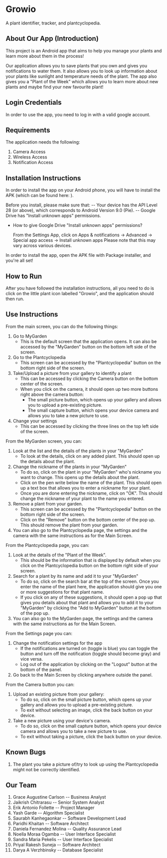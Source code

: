 # Growio

A plant identifier,  tracker, and plantcyclopedia.

## About Our App (Introduction)
This project is an Android app that aims to help you manage your plants and learn more about them in the process!

Our application allows you to save plants that you own and gives you notifications to water them. It also allows you to look up information about your plants like sunlight and temperature needs of the plant. The app also gives you a "Plant of the Week" which allows you to learn more about new plants and maybe find your new favourite plant!

## Login Credentials
In order to use the app, you need to log in with a valid google account.

## Requirements
The application needs the following:
1. Camera Access
2. Wireless Access
3. Notification Access

## Installation Instructions
In order to install the app on your Android phone, you will have to install the APK (which can be found here: <enter google drive link>).
 
Before you install, please make sure that:
-- Your device has the API Level 28 (or above), which corresponds to Android Version 9.0 (Pie).
-- Google Drive has "Install unknown apps" permissions. 
  * How to give Google Drive "Install unknown apps" permissions?
      
      From the Settings App, click on Apps & notifications -> Advanced -> Special app access -> Install unknown apps 
   Please note that this may vary across various devices.
   
In order to install the app, open the APK file with Package installer, and you're all set!

## How to Run
After you have followed the installation instructions, all you need to do is click on the little plant icon labelled "Growio", and the application should then run.

## Use Instructions

From the main screen, you can do the following things:
1. Go to MyGarden
   - This is the default screen that the application opens. It can also be accessed by the "MyGarden" button on the bottom left side of the screen.
2. Go to the Plantcyclopedia
   - This screen can be accessed by the "Plantcyclopedia" button on the bottom right side of the screen. 
3. Take/Upload a picture from your gallery to identify a plant
   - This can be accessed by clicking the Camera button on the bottom center of the screen.
   - When you click on the camera, it should open up two more buttons right above the camera button:
     - The small picture button, which opens up your gallery and allows you to upload a pre-existing picture.
     - The small capture button, which opens your device camera and allows you to take a new picture to use.
4. Change your settings 
   - This can be accessed by clicking the three lines on the top left side of the screen.

From the MyGarden screen, you can:
1. Look at the list and the details of the plants in your "MyGarden"
   - To look at the details, click on any added plant. This should open up the details about the plant. 
2. Change the nickname of the plants in your "MyGarden"
   - To do so, click on the plant in your "MyGarden" who's nickname you want to change. This opens up the details about the plant.
   - Click on the pen write below the name of the plant. This should open up a text box that allows you to enter a nickname for your plant. 
   - Once you are done entering the nickname, click on "OK". This should change the nickname of your plant to the name you entered.
3. Remove a plant from your garden.
   - This screen can be accessed by the "Plantcyclopedia" button on the bottom right side of the screen. 
   - Click on the "Remove" button on the bottom center of the pop up. This should remove the plant from your garden. 
4. You can also go to the Plantcyclopedia page, the settings and the camera with the same instructions as for the Main Screen.

From the Plantcyclopedia page, you can:
1. Look at the details of the "Plant of the Week".
   - This should be the information that is displayed by default when you click on the Plantcyclopedia button on the bottom right side of your screen.
2. Search for a plant by its name and add it to your "MyGarden"
   - To do so, click on the search bar at the top of the screen. Once you enter the name of the plant here, the application should give you one or more suggestions for that plant name.
   - If you click on any of these suggestions, it should open a pop up that gives you details about that plant and allows you to add it to your "MyGarden" by clicking the "Add to MyGarden" button at the bottom of the pop up. 
3. You can also go to the MyGarden page, the settings and the camera with the same instructions as for the Main Screen.

From the Settings page you can:
1. Change the notification settings for the app
   - If the notifications are turned on (toggle is blue) you can toggle the button and turn off the notification (toggle should become gray) and vice versa. 
   - Log out of the application by clicking on the "Logout" button at the bottom of the panel. 
2. Go back to the Main Screen by clicking anywhere outside the panel. 

From the Camera button you can:
1. Upload an existing picture from your gallery:
   - To do so, click on the small picture button, which opens up your gallery and allows you to upload a pre-existing picture.
   - To exit without selecting an image, click the back button on your device.
2. Take a new picture using your device's camera.
   - To do so, click on the small capture button, which opens your device camera and allows you to take a new picture to use.
   - To exit without taking a picture, click the back button on your device. 
   
## Known Bugs

1. The plant you take a picture of/try to look up using the Plantcyclopedia might not be correctly identified.

## Our Team
1. Grace Augustine Carlson	-- 	Business Analyst
2. Jaikrish Chitrarasu	-- Senior System Analyst
3. Erik Antonio Follette -- Project Manager
4. Yash Garde -- Algorithm Specialist
5. Saurabh Kanhegaonkar -- Software Development Lead
6. Paridhi Khaitan -- Software Architect
7. Daniela Fernandez Molina -- Quality Assurance Lead
8. Noella Moraa Ogamba -- User Interface Specialist
9. Sandra Maria Pekelis -- User Interface Specialist
10. Priyal Rakesh Suneja -- Software Architect
11. Darya A Verzhbinsky -- Database Specialist
